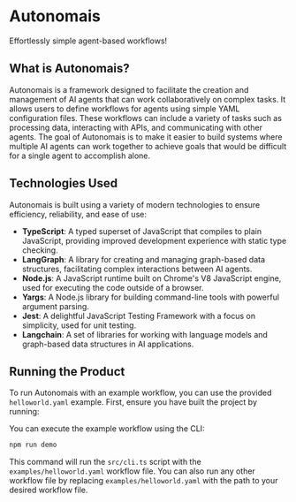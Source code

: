 # Autonomais

Effortlessly simple agent-based workflows!

## What is Autonomais?

Autonomais is a framework designed to facilitate the creation and management of AI agents 
that can work collaboratively on complex tasks. It allows users to define workflows for agents 
using simple YAML configuration files. These workflows can include a variety of tasks such as processing data, interacting with APIs, and communicating with other agents. The goal of Autonomais is to make it easier to build systems where multiple AI agents can work together to achieve goals that would be difficult for a single agent to accomplish alone.

## Technologies Used

Autonomais is built using a variety of modern technologies to ensure efficiency, reliability, and ease of use:

- **TypeScript**: A typed superset of JavaScript that compiles to plain JavaScript, providing improved development experience with static type checking.
- **LangGraph**: A library for creating and managing graph-based data structures, facilitating complex interactions between AI agents.
- **Node.js**: A JavaScript runtime built on Chrome's V8 JavaScript engine, used for executing the code outside of a browser.
- **Yargs**: A Node.js library for building command-line tools with powerful argument parsing.
- **Jest**: A delightful JavaScript Testing Framework with a focus on simplicity, used for unit testing.
- **Langchain**: A set of libraries for working with language models and graph-based data structures in AI applications.

## Running the Product

To run Autonomais with an example workflow, you can use the provided `helloworld.yaml` example. First, ensure you have built the project by running:

You can execute the example workflow using the CLI:

```sh
npm run demo
```

This command will run the `src/cli.ts` script with the `examples/helloworld.yaml` workflow file. 
You can also run any other workflow file by replacing `examples/helloworld.yaml` 
with the path to your desired workflow file.
